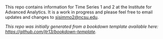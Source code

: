 This repo contains information for Time Series 1 and 2 at the Institute for Advanced Analytics.  It is a work in progress and please feel free to email updates and changes to sjsimmo2@ncsu.edu.

*This repo was initially generated from a bookdown template available here: https://github.com/jtr13/bookdown-template.*

